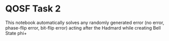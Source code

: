# QOSF Task 2
This notebook automatically solves any randomly generated error (no error, phase-flip error, bit-flip error) acting after the Hadmard while creating Bell State phi+
